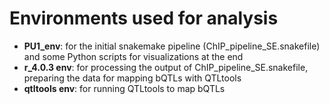 # Environments used for analysis
* **PU1_env**: for the initial snakemake pipeline (ChIP_pipeline_SE.snakefile) and some Python scripts for visualizations at the end
* **r_4.0.3 env**: for processing the output of ChIP_pipeline_SE.snakefile, preparing the data for mapping bQTLs with QTLtools
* **qtltools env**: for running QTLtools to map bQTLs 
